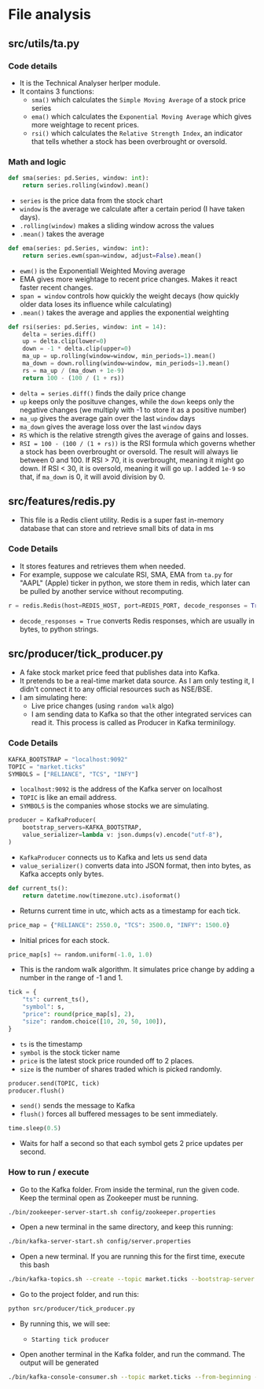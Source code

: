 # File analysis

## src/utils/ta.py

### Code details

- It is the Technical Analyser herlper module.
- It contains 3 functions:
  - `sma()` which calculates the `Simple Moving Average` of a stock price series
  - `ema()` which calculates the `Exponential Moving Average` which gives more weightage to recent prices.
  - `rsi()` which calculates the `Relative Strength Index`, an indicator that tells whether a stock has been overbrought or oversold.

### Math and logic

```python
def sma(series: pd.Series, window: int):
    return series.rolling(window).mean()
```

- `series` is the price data from the stock chart
- `window` is the average we calculate after a certain period (I have taken days).
- `.rolling(window)` makes a sliding window across the values
- `.mean()` takes the average

```python
def ema(series: pd.Series, window: int):
    return series.ewm(span=window, adjust=False).mean()
```

- `ewm()` is the Exponentiall Weighted Moving average
- EMA gives more weightage to recent price changes. Makes it react faster recent changes.
- `span = window` controls how quickly the weight decays (how quickly older data loses its influence while calculating)
- `.mean()` takes the average and applies the exponential weighting
  
```python
def rsi(series: pd.Series, window: int = 14):
    delta = series.diff()
    up = delta.clip(lower=0)
    down = -1 * delta.clip(upper=0)
    ma_up = up.rolling(window=window, min_periods=1).mean()
    ma_down = down.rolling(window=window, min_periods=1).mean()
    rs = ma_up / (ma_down + 1e-9)
    return 100 - (100 / (1 + rs))
```

- `delta = series.diff()` finds the daily price change
- `up` keeps only the posituve changes, while the `down` keeps only the negative changes (we multiply with -1 to store it as a positive number)
- `ma_up` gives the average gain over the last `window` days
- `ma_down` gives the average loss over the last `window` days
- `RS` which is the relative strength gives the average of gains and losses.
- `RSI = 100 - (100 / (1 + rs))` is the RSI formula which governs whether a stock has been overbrought or oversold. The result will always lie between 0 and 100. If RSI > 70, it is overbrought, meaning it might go down. If RSI < 30, it is oversold, meaning it will go up. I added `1e-9` so that, if `ma_down` is 0, it will avoid division by 0.

## src/features/redis.py

- This file is a Redis client utility. Redis is a super fast in-memory database that can store and retrieve small bits of data in ms

### Code Details

- It stores features and retrieves them when needed.
- For example, suppose we calculate RSI, SMA, EMA from `ta.py` for "AAPL" (Apple) ticker in python, we store them in redis, which later can be pulled by another service without recomputing.

```python
r = redis.Redis(host=REDIS_HOST, port=REDIS_PORT, decode_responses = True)
```

- `decode_responses = True` converts Redis responses, which are usually in bytes, to python strings.

## src/producer/tick_producer.py

- A fake stock market price feed that publishes data into Kafka.
- It pretends to be a real-time market data source. As I am only testing it, I didn't connect it to any official resources such as NSE/BSE.
- I am simulating here:
  - Live price changes (using `random walk` algo)
  - I am sending data to Kafka so that the other integrated services can read it. This process is called as Producer in Kafka terminilogy.

### Code Details

```python
KAFKA_BOOTSTRAP = "localhost:9092"
TOPIC = "market.ticks"
SYMBOLS = ["RELIANCE", "TCS", "INFY"]
```

- `localhost:9092` is the address of the Kafka server on localhost
- `TOPIC` is like an email address.
- `SYMBOLS` is the companies whose stocks we are simulating.

```python
producer = KafkaProducer(
    bootstrap_servers=KAFKA_BOOTSTRAP,
    value_serializer=lambda v: json.dumps(v).encode("utf-8"),
)
```

- `KafkaProducer` connects us to Kafka and lets us send data
- `value_serializer()` converts data into JSON format, then into bytes, as Kafka accepts only bytes.

```python
def current_ts():
    return datetime.now(timezone.utc).isoformat()
```

- Returns current time in utc, which acts as a timestamp for each tick.

```python
price_map = {"RELIANCE": 2550.0, "TCS": 3500.0, "INFY": 1500.0}
```

- Initial prices for each stock.

```python
price_map[s] += random.uniform(-1.0, 1.0)
```

- This is the random walk algorithm. It simulates price change by adding a number in the range of -1 and 1.

```python
tick = {
    "ts": current_ts(),
    "symbol": s,
    "price": round(price_map[s], 2),
    "size": random.choice([10, 20, 50, 100]),
}
```

- `ts` is the timestamp
- `symbol` is the stock ticker name
- `price` is the latest stock price rounded off to 2 places.
- `size` is the number of shares traded which is picked randomly.

```python
producer.send(TOPIC, tick)
producer.flush()
```

- `send()` sends the message to Kafka
- `flush()` forces all buffered messages to be sent immediately.

```python
time.sleep(0.5)
```

- Waits for half a second so that each symbol gets 2 price updates per second.

### How to run / execute

- Go to the Kafka folder. From inside the terminal, run the given code. Keep the terminal open as Zookeeper must be running.

```bash
./bin/zookeeper-server-start.sh config/zookeeper.properties
```

- Open a new terminal in the same directory, and keep this running:

```bash
./bin/kafka-server-start.sh config/server.properties
```

- Open a new terminal. If you are running this for the first time, execute this bash

```bash
./bin/kafka-topics.sh --create --topic market.ticks --bootstrap-server localhost:9092
```

- Go to the project folder, and run this:

```bash
python src/producer/tick_producer.py
```

- By running this, we will see:
  - `Starting tick producer`

- Open another terminal in the Kafka folder, and run the command. The output will be generated

```bash
./bin/kafka-console-consumer.sh --topic market.ticks --from-beginning --bootstrap-server localhost:9092
```
